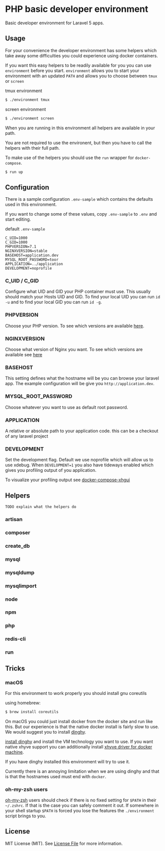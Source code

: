 PHP basic developer environment
===============================

Basic developer environment for Laravel 5 apps.

Usage
-----

For your convenience the developer environment has some helpers which take away
some difficulties you could experience using docker containers.

If you want this easy helpers to be readily available for you you can use
`environment` before you start. `environment` allows you to start your
environment with an updated `PATH` and allows you to choose between `tmux` or
`screen`

tmux environment

~~~ sh
$ ./environment tmux
~~~

screen environment

~~~ sh
$ ./environment screen
~~~

When you are running in this environment all helpers are available in your path.

You are not required to use the environent, but then you have to call the
helpers with their full path.

To make use of the helpers you should use the `run` wrapper for `docker-compose`.

~~~ sh
$ run up
~~~

Configuration
-------------

There is a sample configuration `.env-sample` which contains the defaults used
in this environment.

If you want to change some of these values, copy `.env-sample` to `.env` and
start editing.

default `.env-sample`

~~~
C_UID=1000
C_GID=1000
PHPVERSION=7.1
NGINXVERSION=stable
BASEHOST=application.dev
MYSQL_ROOT_PASSWORD=toor
APPLICATION=../application
DEVELOPMENT=noprofile
~~~

### C_UID / C_GID

Configure what UID and GID your PHP container must use. This usually should
match your Hosts UID and GID. To find your local UID you can run `id -u` and to
find your local GID you can run `id -g`.

### PHPVERSION

Choose your PHP version. To see which versions are available
[here](https://github.com/dockerwest/php).

### NGINXVERSION

Choose what version of Nginx you want. To see which versions are available see
[here](https://github.com/dockerwest/nginx-laravel)

### BASEHOST

This setting defines what the hostname will be you can browse your laravel app.
The example configuration will be give you `http://application.dev`.

### MYSQL_ROOT_PASSWORD

Choose whatever you want to use as default root password.

### APPLICATION

A relative or absolute path to your application code. this can be a checkout of any laravel project

### DEVELOPMENT

Set the development flag. Default we use noprofile which will allow us to use
xdebug. When `DEVELOPMENT=1` you also have tideways enabled which gives you
profiling output of you application.

To visualize your profiling output see
[docker-compose-xhgui](https://github.com/BlackIkeEagle/docker-compose-xhgui)

Helpers
-------

`TODO explain what the helpers do`

### artisan

### composer

### create_db

### mysql

### mysqldump

### mysqlimport

### node

### npm

### php

### redis-cli

### run

Tricks
------

### macOS

For this environment to work properly you should install gnu coreutils

using homebrew:

~~~ sh
$ brew install coreutils
~~~

On macOS you could just install docker from the docker site and run like this.
But our experience is that the native docker install is fairly slow to use. We
would suggest you to install [dinghy](https://github.com/codekitchen/dinghy).

[install dinghy](https://github.com/codekitchen/dinghy#install) and install the
VM technology you want to use. If you want native xhyve support you can
additionally install 
[xhyve driver for docker machine](https://github.com/zchee/docker-machine-driver-xhyve).

If you have dinghy installed this environment will try to use it.

Currently there is an annoying limitation when we are using dinghy and that is
that the hostnames used must end with `docker`.

### oh-my-zsh users

[oh-my-zsh](http://ohmyz.sh/) users should check if there is no fixed setting
for `$PATH` in their `~/.zshrc`. If that is the case you can safely comment it
out. If somewhere in your shell startup `$PATH` is forced you lose the features
the `./environment` script brings to you.

License
-------

MIT License (MIT). See [License File](LICENSE.md) for more information.
